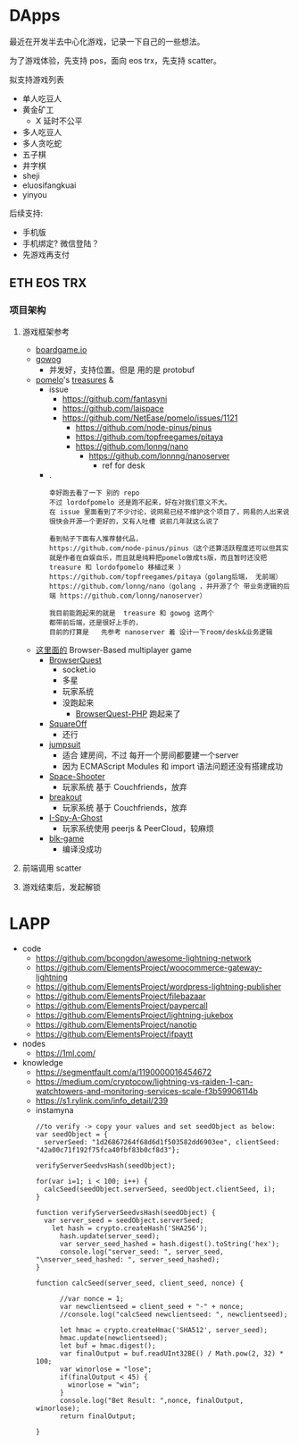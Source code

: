 # DApps

最近在开发半去中心化游戏，记录一下自己的一些想法。

为了游戏体验，先支持 pos，面向 eos trx，先支持 scatter。

拟支持游戏列表

+ 单人吃豆人
+ 黄金矿工
    * X 延时不公平
+ 多人吃豆人
+ 多人贪吃蛇
+ 五子棋
+ 井字棋
+ sheji
+ eluosifangkuai
+ yinyou


后续支持:

+ 手机版
+ 手机绑定? 微信登陆？
+ 先游戏再支付

## ETH EOS TRX

### 项目架构

1. 游戏框架参考
    + [boardgame.io](https://github.com/nicolodavis/boardgame.io)
    + [gowog](https://github.com/giongto35/gowog)
        * 并发好，支持位置。但是 用的是 protobuf
    + [pomelo](https://github.com/NetEase/pomelo)'s [treasures](https://github.com/NetEase/treasures) & []()
        * issue
            - https://github.com/fantasyni
            - https://github.com/laispace
            - https://github.com/NetEase/pomelo/issues/1121
                + https://github.com/node-pinus/pinus
                + https://github.com/topfreegames/pitaya
                + https://github.com/lonng/nano
                    * https://github.com/lonnng/nanoserver
                        - ref for desk
        * .
            ```
            幸好跑去看了一下 别的 repo
            不过 lordofpomelo 还是跑不起来，好在对我们意义不大。
            在 issue 里面看到了不少讨论，说网易已经不维护这个项目了，网易的人出来说很快会开源一个更好的，又有人吐槽 说前几年就这么说了

            看到帖子下面有人推荐替代品，
            https://github.com/node-pinus/pinus（这个还算活跃程度还可以但其实就是作者在自娱自乐，而且就是纯粹把pomelo做成ts版，而且暂时还没把 treasure 和 lordofpomelo 移植过来 ）
            https://github.com/topfreegames/pitaya（golang后端， 无前端）
            https://github.com/lonng/nano（golang ，并开源了个 带业务逻辑的后端 https://github.com/lonng/nanoserver）

            我目前能跑起来的就是  treasure 和 gowog 这两个 
            都带前后端，还是很好上手的，
            目前的打算是   先参考 nanoserver 着 设计一下room/desk&业务逻辑
            ```
    * [这里面的](https://github.com/leereilly/games) Browser-Based multiplayer game
        * [BrowserQuest](https://github.com/mozilla/BrowserQuest)
            - socket.io
            + 多星
            + 玩家系统
            + 没跑起来
                - [BrowserQuest-PHP](https://github.com/walkor/BrowserQuest-PHP) 跑起来了
        * [SquareOff](https://github.com/ScriptaGames/SquareOff/)
            - 还行
        - [jumpsuit](https://github.com/KordonBleu/jumpsuit)
            - 适合 建房间，不过 每开一个房间都要建一个server
            - 因为 ECMAScript Modules 和 import 语法问题还没有搭建成功
        * [Space-Shooter](https://github.com/Couchfriends/Space-Shooter)
            - 玩家系统 基于 Couchfriends，放弃
        - [breakout](https://github.com/Couchfriends/breakout)
            - 玩家系统 基于 Couchfriends，放弃
        - [I-Spy-A-Ghost](https://github.com/OmarShehata/I-Spy-A-Ghost)
            + 玩家系统使用 peerjs & PeerCloud，较麻烦
        - [blk-game](https://github.com/morozd/blk-game)
            - 编译没成功
2. 前端调用 scatter

3. 游戏结束后，发起解锁


# LAPP

+ code
    * https://github.com/bcongdon/awesome-lightning-network
    * https://github.com/ElementsProject/woocommerce-gateway-lightning
    * https://github.com/ElementsProject/wordpress-lightning-publisher
    * https://github.com/ElementsProject/filebazaar
    * https://github.com/ElementsProject/paypercall
    * https://github.com/ElementsProject/lightning-jukebox
    * https://github.com/ElementsProject/nanotip
    * https://github.com/ElementsProject/ifpaytt
+ nodes
    * https://1ml.com/
+ knowledge
    * https://segmentfault.com/a/1190000016454672
    * https://medium.com/cryptocow/lightning-vs-raiden-1-can-watchtowers-and-monitoring-services-scale-f3b59906114b
    * https://s1.rylink.com/info_detail/239
    * instamyna
        ```
        //to verify -> copy your values and set seedObject as below:
        var seedObject = {
          serverSeed: "1d26867264f68d6d1f503582dd6903ee", clientSeed: "42a00c71f192f75fca40fbf83b0cf8d3"};

        verifyServerSeedvsHash(seedObject);

        for(var i=1; i < 100; i++) {
          calcSeed(seedObject.serverSeed, seedObject.clientSeed, i);
        }

        function verifyServerSeedvsHash(seedObject) {
          var server_seed = seedObject.serverSeed;
            let hash = crypto.createHash('SHA256');
              hash.update(server_seed);
              var server_seed_hashed = hash.digest().toString('hex');
              console.log("server_seed: ", server_seed, "\nserver_seed_hashed: ", server_seed_hashed);
        }

        function calcSeed(server_seed, client_seed, nonce) {

              //var nonce = 1;
              var newclientseed = client_seed + "-" + nonce;
              //console.log("calcSeed newclientseed: ", newclientseed);

              let hmac = crypto.createHmac('SHA512', server_seed);
              hmac.update(newclientseed);
              let buf = hmac.digest();
              var finalOutput = buf.readUInt32BE() / Math.pow(2, 32) * 100;
              var winorlose = "lose";
              if(finalOutput < 45) {
                winorlose = "win";
              } 
              console.log("Bet Result: ",nonce, finalOutput, winorlose);
              return finalOutput;

        }
        ```
